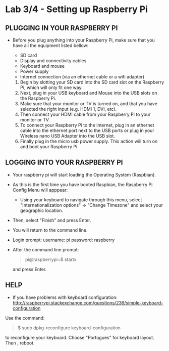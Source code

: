 # Lab 3/4 - Setting up Raspberry Pi

## PLUGGING IN YOUR RASPBERRY PI

* Before you plug anything into your Raspberry Pi, make sure that you have all the equipment listed bellow:
  - SD card
  - Display and connectivity cables
  - Keyboard and mouse
  - Power supply
  - Internet connection (via an ethernet cable or a wifi adapter)

  1. Begin by slotting your SD card into the SD card slot on the Raspberry Pi, which will only fit one way.
  2. Next, plug in your USB keyboard and Mouse into the USB slots on the Raspberry Pi.
  3. Make sure that your monitor or TV is turned on, and that you have selected the right input (e.g. HDMI 1, DVI, etc).
  4. Then connect your HDMI cable from your Raspberry Pi to your monitor or TV.
  5. To connect your Raspberry Pi to the internet, plug in an ethernet cable into the ethernet port next to the USB ports or
  plug in your Wireless nano USB Adapter into the USB slot. 
  6. Finally plug in the micro usb power supply. This action will turn on and boot your Raspberry Pi.

## LOGGING INTO YOUR RASPBERRY PI

* Your raspberry pi will start loading the Operating System (Raspbian).
* As this is the first time you have booted Raspbian, the Raspberry Pi Config Menu will apppear:
  - Using your keyboard to navigate through this menu, select "Internationalization options" -> "Change Timezone" and select
  your geographic location. 
* Then, select "Finish" and press Enter.
* You will return to the command line.



* Login prompt:
  username: pi
  password: raspberry
* After the command line prompt:

  > pi@raspberrypi~$ startx

  and press Enter.

## HELP

* If you have problems with keyboard configuration:
http://raspberrypi.stackexchange.com/questions/236/simple-keyboard-configuration

Use the command:

  > $ sudo dpkg-reconfigure keyboard-configuration

to reconfigure your keyboard. Choose "Portugues" for keyboard layout. Then , reboot.


